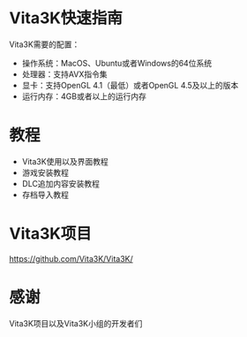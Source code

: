 # Vita3K快速指南
Vita3K需要的配置： 
- 操作系统：MacOS、Ubuntu或者Windows的64位系统
- 处理器：支持AVX指令集
- 显卡：支持OpenGL 4.1（最低）或者OpenGL 4.5及以上的版本
- 运行内存：4GB或者以上的运行内存

# 教程
- Vita3K使用以及界面教程
- 游戏安装教程
- DLC追加内容安装教程
- 存档导入教程

# Vita3K项目
https://github.com/Vita3K/Vita3K/

# 感谢
Vita3K项目以及Vita3K小组的开发者们
